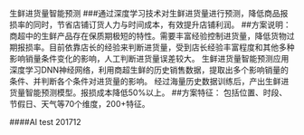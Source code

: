 生鲜进货量智能预测
###通过深度学习技术对生鲜进货量进行预测，降低商品报损率的同时，节省店铺订货人力与时间成本，有效提升店铺利润。
##方案说明：
商超中的生鲜产品存在保质期极短的特性。需要丰富经验控制进货量，降低货物过期报损率。目前依靠店长的经验来判断进货量，受到店长经验丰富程度和其他多种影响销量条件变化的影响，人工判断进货量误差较大。
生鲜进货量智能预测应用深度学习DNN神经网络，利用商超生鲜的历史销售数据，提取出多个影响销量的条件、并判断各个条件对进货量的影响。
经过海量历史数据训练后，产出生鲜进货量智能预测模型。报损成本降低50%以上。
##方案特征：
包括位置、时段、节假日、天气等70个维度，200+特征。

####AI test 201712
